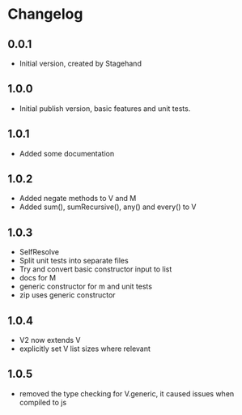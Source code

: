 # Changelog

## 0.0.1

- Initial version, created by Stagehand

## 1.0.0

- Initial publish version, basic features and unit tests.

## 1.0.1

- Added some documentation

## 1.0.2

- Added negate methods to V and M
- Added sum(), sumRecursive(), any() and every() to V

## 1.0.3

- SelfResolve
- Split unit tests into separate files
- Try and convert basic constructor input to list
- docs for M
- generic constructor for m and unit tests
- zip uses generic constructor

## 1.0.4

- V2 now extends V
- explicitly set V list sizes where relevant

## 1.0.5

- removed the type checking for V.generic, it caused issues when compiled to js
